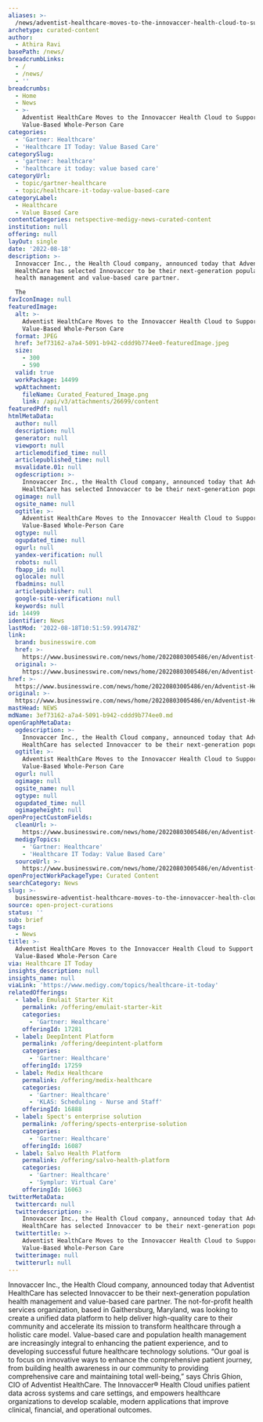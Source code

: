 ```yaml
---
aliases: >-
  /news/adventist-healthcare-moves-to-the-innovaccer-health-cloud-to-support-value-based-whole-person-care
archetype: curated-content
author:
  - Athira Ravi
basePath: /news/
breadcrumbLinks:
  - /
  - /news/
  - ''
breadcrumbs:
  - Home
  - News
  - >-
    Adventist HealthCare Moves to the Innovaccer Health Cloud to Support
    Value-Based Whole-Person Care
categories:
  - 'Gartner: Healthcare'
  - 'Healthcare IT Today: Value Based Care'
categorySlug:
  - 'gartner: healthcare'
  - 'healthcare it today: value based care'
categoryUrl:
  - topic/gartner-healthcare
  - topic/healthcare-it-today-value-based-care
categoryLabel:
  - Healthcare
  - Value Based Care
contentCategories: netspective-medigy-news-curated-content
institution: null
offering: null
layOut: single
date: '2022-08-18'
description: >-
  Innovaccer Inc., the Health Cloud company, announced today that Adventist
  HealthCare has selected Innovaccer to be their next-generation population
  health management and value-based care partner.

  The 
favIconImage: null
featuredImage:
  alt: >-
    Adventist HealthCare Moves to the Innovaccer Health Cloud to Support
    Value-Based Whole-Person Care
  format: JPEG
  href: 3ef73162-a7a4-5091-b942-cddd9b774ee0-featuredImage.jpeg
  size:
    - 300
    - 590
  valid: true
  workPackage: 14499
  wpAttachment:
    fileName: Curated_Featured_Image.png
    link: /api/v3/attachments/26699/content
featuredPdf: null
htmlMetaData:
  author: null
  description: null
  generator: null
  viewport: null
  articlemodified_time: null
  articlepublished_time: null
  msvalidate.01: null
  ogdescription: >-
    Innovaccer Inc., the Health Cloud company, announced today that Adventist
    HealthCare has selected Innovaccer to be their next-generation population he
  ogimage: null
  ogsite_name: null
  ogtitle: >-
    Adventist HealthCare Moves to the Innovaccer Health Cloud to Support
    Value-Based Whole-Person Care
  ogtype: null
  ogupdated_time: null
  ogurl: null
  yandex-verification: null
  robots: null
  fbapp_id: null
  oglocale: null
  fbadmins: null
  articlepublisher: null
  google-site-verification: null
  keywords: null
id: 14499
identifier: News
lastMod: '2022-08-18T10:51:59.991478Z'
link:
  brand: businesswire.com
  href: >-
    https://www.businesswire.com/news/home/20220803005486/en/Adventist-HealthCare-Moves-to-the-Innovaccer-Health-Cloud-to-Support-Value-Based-Whole-Person-Care
  original: >-
    https://www.businesswire.com/news/home/20220803005486/en/Adventist-HealthCare-Moves-to-the-Innovaccer-Health-Cloud-to-Support-Value-Based-Whole-Person-Care
href: >-
  https://www.businesswire.com/news/home/20220803005486/en/Adventist-HealthCare-Moves-to-the-Innovaccer-Health-Cloud-to-Support-Value-Based-Whole-Person-Care
original: >-
  https://www.businesswire.com/news/home/20220803005486/en/Adventist-HealthCare-Moves-to-the-Innovaccer-Health-Cloud-to-Support-Value-Based-Whole-Person-Care
mastHead: NEWS
mdName: 3ef73162-a7a4-5091-b942-cddd9b774ee0.md
openGraphMetaData:
  ogdescription: >-
    Innovaccer Inc., the Health Cloud company, announced today that Adventist
    HealthCare has selected Innovaccer to be their next-generation population he
  ogtitle: >-
    Adventist HealthCare Moves to the Innovaccer Health Cloud to Support
    Value-Based Whole-Person Care
  ogurl: null
  ogimage: null
  ogsite_name: null
  ogtype: null
  ogupdated_time: null
  ogimageheight: null
openProjectCustomFields:
  cleanUrl: >-
    https://www.businesswire.com/news/home/20220803005486/en/Adventist-HealthCare-Moves-to-the-Innovaccer-Health-Cloud-to-Support-Value-Based-Whole-Person-Care
  medigyTopics:
    - 'Gartner: Healthcare'
    - 'Healthcare IT Today: Value Based Care'
  sourceUrl: >-
    https://www.businesswire.com/news/home/20220803005486/en/Adventist-HealthCare-Moves-to-the-Innovaccer-Health-Cloud-to-Support-Value-Based-Whole-Person-Care
openProjectWorkPackageType: Curated Content
searchCategory: News
slug: >-
  businesswire-adventist-healthcare-moves-to-the-innovaccer-health-cloud-to-support-value-based-whole-person-care
source: open-project-curations
status: ''
sub: brief
tags:
  - News
title: >-
  Adventist HealthCare Moves to the Innovaccer Health Cloud to Support
  Value-Based Whole-Person Care
via: Healthcare IT Today
insights_description: null
insights_name: null
viaLink: 'https://www.medigy.com/topics/healthcare-it-today'
relatedOfferings:
  - label: Emulait Starter Kit
    permalink: /offering/emulait-starter-kit
    categories:
      - 'Gartner: Healthcare'
    offeringId: 17281
  - label: DeepIntent Platform
    permalink: /offering/deepintent-platform
    categories:
      - 'Gartner: Healthcare'
    offeringId: 17259
  - label: Medix Healthcare
    permalink: /offering/medix-healthcare
    categories:
      - 'Gartner: Healthcare'
      - 'KLAS: Scheduling - Nurse and Staff'
    offeringId: 16888
  - label: Spect's enterprise solution
    permalink: /offering/spects-enterprise-solution
    categories:
      - 'Gartner: Healthcare'
    offeringId: 16087
  - label: Salvo Health Platform
    permalink: /offering/salvo-health-platform
    categories:
      - 'Gartner: Healthcare'
      - 'Symplur: Virtual Care'
    offeringId: 16063
twitterMetaData:
  twittercard: null
  twitterdescription: >-
    Innovaccer Inc., the Health Cloud company, announced today that Adventist
    HealthCare has selected Innovaccer to be their next-generation population he
  twittertitle: >-
    Adventist HealthCare Moves to the Innovaccer Health Cloud to Support
    Value-Based Whole-Person Care
  twitterimage: null
  twitterurl: null
---
```

<p>Innovaccer Inc., the Health Cloud company, announced today that Adventist HealthCare has selected Innovaccer to be their next-generation population health management and value-based care partner.
The not-for-profit health services organization, based in Gaithersburg, Maryland, was looking to create a unified data platform to help deliver high-quality care to their community and accelerate its mission to transform healthcare through a holistic care model.
Value-based care and population health management are increasingly integral to enhancing the patient experience, and to developing successful future healthcare technology solutions. “Our goal is to focus on innovative ways to enhance the comprehensive patient journey, from building health awareness in our community to providing comprehensive care and maintaining total well-being,” says Chris Ghion, CIO of Adventist HealthCare.
The Innovaccer® Health Cloud unifies patient data across systems and care settings, and empowers healthcare organizations to develop scalable, modern applications that improve clinical, financial, and operational outcomes.</p>